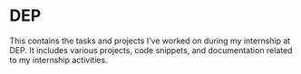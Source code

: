 # DEP
This contains the tasks and projects I’ve worked on during my internship at DEP. It includes various projects, code snippets, and documentation related to my internship activities.
